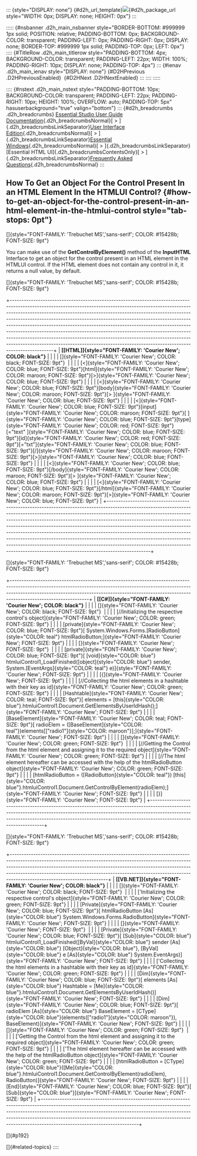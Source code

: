 ::: {style="DISPLAY: none"}
[](ms-xhelp:///?Id=d2h_url_template){#d2h_url_template}![](!package_url!){#d2h_package_url style="WIDTH: 0px; DISPLAY: none; HEIGHT: 0px"}
:::

::::: {#nsbanner .d2h_main_nsbanner style="BORDER-BOTTOM: #999999 1px solid; POSITION: relative; PADDING-BOTTOM: 0px; BACKGROUND-COLOR: transparent; PADDING-LEFT: 0px; PADDING-RIGHT: 0px; DISPLAY: none; BORDER-TOP: #999999 1px solid; PADDING-TOP: 0px; LEFT: 0px"}
:::: {#TitleRow .d2h_main_titlerow style="PADDING-BOTTOM: 4px; BACKGROUND-COLOR: transparent; PADDING-LEFT: 22px; WIDTH: 100%; PADDING-RIGHT: 10px; DISPLAY: none; PADDING-TOP: 4px"}
::: {#ienav .d2h_main_ienav style="DISPLAY: none"}
[](ms-xhelp:///?Id=893b0266-f493-4b0b-b6cd-3efa2bfeb04b){#D2HPrevious .D2HPreviousEnabled}  [](ms-xhelp:///?Id=eca7b99d-4832-4283-acea-ae2c3cfb684d){#D2HNext .D2HNextEnabled}
:::
::::
:::::

:::: {#nstext .d2h_main_nstext style="PADDING-BOTTOM: 10px; BACKGROUND-COLOR: transparent; PADDING-LEFT: 22px; PADDING-RIGHT: 10px; HEIGHT: 100%; OVERFLOW: auto; PADDING-TOP: 5px" hasuserbackground="true" valign="bottom"}
::: {#d2h_breadcrumbs .d2h_breadcrumbs}
[Essential Studio User Guide Documentation](ms-xhelp:///?Id=12457748-09e3-4d74-a240-8e049cedf030){.d2h_breadcrumbsNormal}[ \> ]{.d2h_breadcrumbsLinkSeparator}[User Interface Edition](ms-xhelp:///?Id=c29296b7-531c-413b-a0ec-488ca1f7f669){.d2h_breadcrumbsNormal}[ \> ]{.d2h_breadcrumbsLinkSeparator}[Essential Windows](ms-xhelp:///?Id=e60759d8-47a4-4570-9d7a-16a68d63f2ea){.d2h_breadcrumbsNormal}[ \> ]{.d2h_breadcrumbsLinkSeparator}[Essential HTML UI]{.d2h_breadcrumbsContentsOnly}[ \> ]{.d2h_breadcrumbsLinkSeparator}[Frequently Asked Questions](ms-xhelp:///?Id=b0073742-0104-4e22-98f6-d02b331726be){.d2h_breadcrumbsNormal}
:::

## How To Get an Object For the Control Present In an HTML Element In the HTMLUI Control? {#how-to-get-an-object-for-the-control-present-in-an-html-element-in-the-htmlui-control style="tab-stops: 0pt"}

[]{style="FONT-FAMILY: 'Trebuchet MS','sans-serif'; COLOR: #15428b; FONT-SIZE: 9pt"} 

You can make use of the **GetControlByElement()** method of the **InputHTML** Interface to get an object for the control present in an HTML element in the HTMLUI control. If the HTML element does not contain any control in it, it returns a null value, by default.

[]{style="FONT-FAMILY: 'Trebuchet MS','sans-serif'; COLOR: #15428b; FONT-SIZE: 9pt"} 

+------------------------------------------------------------------------------------------------------------------------------------------------------------------------------------------------------------------------------------------------------------------------------------------------------------------------------------------------------------------------------------------------------------------------------------------------------------------------------------------------------------------------------------------------------------------------------------------------------------------------------------------------------------------+
| **[\[HTML\]]{style="FONT-FAMILY: 'Courier New'; COLOR: black"}**                                                                                                                                                                                                                                                                                                                                                                                                                                                                                                                                                                                                 |
|                                                                                                                                                                                                                                                                                                                                                                                                                                                                                                                                                                                                                                                                  |
| []{style="FONT-FAMILY: 'Courier New'; COLOR: black; FONT-SIZE: 9pt"}                                                                                                                                                                                                                                                                                                                                                                                                                                                                                                                                                                                             |
|                                                                                                                                                                                                                                                                                                                                                                                                                                                                                                                                                                                                                                                                  |
| [\<]{style="FONT-FAMILY: 'Courier New'; COLOR: blue; FONT-SIZE: 9pt"}[html]{style="FONT-FAMILY: 'Courier New'; COLOR: maroon; FONT-SIZE: 9pt"}[\>]{style="FONT-FAMILY: 'Courier New'; COLOR: blue; FONT-SIZE: 9pt"}                                                                                                                                                                                                                                                                                                                                                                                                                                              |
|                                                                                                                                                                                                                                                                                                                                                                                                                                                                                                                                                                                                                                                                  |
| [\<]{style="FONT-FAMILY: 'Courier New'; COLOR: blue; FONT-SIZE: 9pt"}[body]{style="FONT-FAMILY: 'Courier New'; COLOR: maroon; FONT-SIZE: 9pt"}[\> ]{style="FONT-FAMILY: 'Courier New'; COLOR: blue; FONT-SIZE: 9pt"}                                                                                                                                                                                                                                                                                                                                                                                                                                             |
|                                                                                                                                                                                                                                                                                                                                                                                                                                                                                                                                                                                                                                                                  |
| [\<]{style="FONT-FAMILY: 'Courier New'; COLOR: blue; FONT-SIZE: 9pt"}[input]{style="FONT-FAMILY: 'Courier New'; COLOR: maroon; FONT-SIZE: 9pt"}[ ]{style="FONT-FAMILY: 'Courier New'; COLOR: blue; FONT-SIZE: 9pt"}[type]{style="FONT-FAMILY: 'Courier New'; COLOR: red; FONT-SIZE: 9pt"}[=\"text\" ]{style="FONT-FAMILY: 'Courier New'; COLOR: blue; FONT-SIZE: 9pt"}[id]{style="FONT-FAMILY: 'Courier New'; COLOR: red; FONT-SIZE: 9pt"}[=\"txt\"]{style="FONT-FAMILY: 'Courier New'; COLOR: blue; FONT-SIZE: 9pt"}[/]{style="FONT-FAMILY: 'Courier New'; COLOR: maroon; FONT-SIZE: 9pt"}[\>]{style="FONT-FAMILY: 'Courier New'; COLOR: blue; FONT-SIZE: 9pt"} |
|                                                                                                                                                                                                                                                                                                                                                                                                                                                                                                                                                                                                                                                                  |
| [\<]{style="FONT-FAMILY: 'Courier New'; COLOR: blue; FONT-SIZE: 9pt"}[/body]{style="FONT-FAMILY: 'Courier New'; COLOR: maroon; FONT-SIZE: 9pt"}[\> ]{style="FONT-FAMILY: 'Courier New'; COLOR: blue; FONT-SIZE: 9pt"}                                                                                                                                                                                                                                                                                                                                                                                                                                            |
|                                                                                                                                                                                                                                                                                                                                                                                                                                                                                                                                                                                                                                                                  |
| [\<]{style="FONT-FAMILY: 'Courier New'; COLOR: blue; FONT-SIZE: 9pt"}[/html]{style="FONT-FAMILY: 'Courier New'; COLOR: maroon; FONT-SIZE: 9pt"}[\>]{style="FONT-FAMILY: 'Courier New'; COLOR: blue; FONT-SIZE: 9pt"}                                                                                                                                                                                                                                                                                                                                                                                                                                             |
+------------------------------------------------------------------------------------------------------------------------------------------------------------------------------------------------------------------------------------------------------------------------------------------------------------------------------------------------------------------------------------------------------------------------------------------------------------------------------------------------------------------------------------------------------------------------------------------------------------------------------------------------------------------+

[]{style="FONT-FAMILY: 'Trebuchet MS','sans-serif'; COLOR: #15428b; FONT-SIZE: 9pt"} 

+---------------------------------------------------------------------------------------------------------------------------------------------------------------------------------------------------------------------------------------------------------------------------+
| **[\[C#\]]{style="FONT-FAMILY: 'Courier New'; COLOR: black"}**                                                                                                                                                                                                            |
|                                                                                                                                                                                                                                                                           |
| []{style="FONT-FAMILY: 'Courier New'; COLOR: black; FONT-SIZE: 9pt"}                                                                                                                                                                                                      |
|                                                                                                                                                                                                                                                                           |
| [//Initializing the respective control\'s object]{style="FONT-FAMILY: 'Courier New'; COLOR: green; FONT-SIZE: 9pt"}                                                                                                                                                       |
|                                                                                                                                                                                                                                                                           |
| [private]{style="FONT-FAMILY: 'Courier New'; COLOR: blue; FONT-SIZE: 9pt"}[ System.Windows.Forms.[RadioButton]{style="COLOR: teal"} htmlRadioButton;]{style="FONT-FAMILY: 'Courier New'; FONT-SIZE: 9pt"}                                                                 |
|                                                                                                                                                                                                                                                                           |
| []{style="FONT-FAMILY: 'Courier New'; FONT-SIZE: 9pt"}                                                                                                                                                                                                                    |
|                                                                                                                                                                                                                                                                           |
| [private]{style="FONT-FAMILY: 'Courier New'; COLOR: blue; FONT-SIZE: 9pt"}[ [void]{style="COLOR: blue"} htmluiControl1_LoadFinished([object]{style="COLOR: blue"} sender, System.[EventArgs]{style="COLOR: teal"} e)]{style="FONT-FAMILY: 'Courier New'; FONT-SIZE: 9pt"} |
|                                                                                                                                                                                                                                                                           |
| [{]{style="FONT-FAMILY: 'Courier New'; FONT-SIZE: 9pt"}                                                                                                                                                                                                                   |
|                                                                                                                                                                                                                                                                           |
| [//Collecting the html elements in a hashtable with their key as id]{style="FONT-FAMILY: 'Courier New'; COLOR: green; FONT-SIZE: 9pt"}                                                                                                                                    |
|                                                                                                                                                                                                                                                                           |
| [Hashtable]{style="FONT-FAMILY: 'Courier New'; COLOR: teal; FONT-SIZE: 9pt"}[ elements = [this]{style="COLOR: blue"}.htmluiControl1.Document.GetElementsByUserIdHash();]{style="FONT-FAMILY: 'Courier New'; FONT-SIZE: 9pt"}                                              |
|                                                                                                                                                                                                                                                                           |
| [BaseElement]{style="FONT-FAMILY: 'Courier New'; COLOR: teal; FONT-SIZE: 9pt"}[ radioElem = ([BaseElement]{style="COLOR: teal"})elements\[[\"radio1\"]{style="COLOR: maroon"}\];]{style="FONT-FAMILY: 'Courier New'; FONT-SIZE: 9pt"}                                     |
|                                                                                                                                                                                                                                                                           |
| []{style="FONT-FAMILY: 'Courier New'; COLOR: green; FONT-SIZE: 9pt"}                                                                                                                                                                                                      |
|                                                                                                                                                                                                                                                                           |
| [//Getting the Control from the html element and assigning it to the required object]{style="FONT-FAMILY: 'Courier New'; COLOR: green; FONT-SIZE: 9pt"}                                                                                                                   |
|                                                                                                                                                                                                                                                                           |
| [//The html element hereafter can be accessed with the help of the htmlRadioButton object]{style="FONT-FAMILY: 'Courier New'; COLOR: green; FONT-SIZE: 9pt"}                                                                                                              |
|                                                                                                                                                                                                                                                                           |
| [htmlRadioButton = ([RadioButton]{style="COLOR: teal"}) [this]{style="COLOR: blue"}.htmluiControl1.Document.GetControlByElement(radioElem);]{style="FONT-FAMILY: 'Courier New'; FONT-SIZE: 9pt"}                                                                          |
|                                                                                                                                                                                                                                                                           |
| [}]{style="FONT-FAMILY: 'Courier New'; FONT-SIZE: 9pt"}                                                                                                                                                                                                                   |
+---------------------------------------------------------------------------------------------------------------------------------------------------------------------------------------------------------------------------------------------------------------------------+

[]{style="FONT-FAMILY: 'Trebuchet MS','sans-serif'; COLOR: #15428b; FONT-SIZE: 9pt"} 

+-----------------------------------------------------------------------------------------------------------------------------------------------------------------------------------------------------------------------------------------------------------------------------------------------------------------------------------------------------------------+
| **[\[VB.NET\]]{style="FONT-FAMILY: 'Courier New'; COLOR: black"}**                                                                                                                                                                                                                                                                                              |
|                                                                                                                                                                                                                                                                                                                                                                 |
| []{style="FONT-FAMILY: 'Courier New'; COLOR: black; FONT-SIZE: 9pt"}                                                                                                                                                                                                                                                                                            |
|                                                                                                                                                                                                                                                                                                                                                                 |
| [\'Initializing the respective control\'s object]{style="FONT-FAMILY: 'Courier New'; COLOR: green; FONT-SIZE: 9pt"}                                                                                                                                                                                                                                             |
|                                                                                                                                                                                                                                                                                                                                                                 |
| [Private]{style="FONT-FAMILY: 'Courier New'; COLOR: blue; FONT-SIZE: 9pt"}[ htmlRadioButton [As]{style="COLOR: blue"} System.Windows.Forms.RadioButton]{style="FONT-FAMILY: 'Courier New'; FONT-SIZE: 9pt"}                                                                                                                                                     |
|                                                                                                                                                                                                                                                                                                                                                                 |
| []{style="FONT-FAMILY: 'Courier New'; FONT-SIZE: 9pt"}                                                                                                                                                                                                                                                                                                          |
|                                                                                                                                                                                                                                                                                                                                                                 |
| [Private]{style="FONT-FAMILY: 'Courier New'; COLOR: blue; FONT-SIZE: 9pt"}[ [Sub]{style="COLOR: blue"} htmluiControl1_LoadFinished([ByVal]{style="COLOR: blue"} sender [As]{style="COLOR: blue"} [Object]{style="COLOR: blue"}, [ByVal]{style="COLOR: blue"} e [As]{style="COLOR: blue"} System.EventArgs)]{style="FONT-FAMILY: 'Courier New'; FONT-SIZE: 9pt"} |
|                                                                                                                                                                                                                                                                                                                                                                 |
| [\'Collecting the html elements in a hashtable with their key as id]{style="FONT-FAMILY: 'Courier New'; COLOR: green; FONT-SIZE: 9pt"}                                                                                                                                                                                                                          |
|                                                                                                                                                                                                                                                                                                                                                                 |
| [Dim]{style="FONT-FAMILY: 'Courier New'; COLOR: blue; FONT-SIZE: 9pt"}[ elements [As]{style="COLOR: blue"} Hashtable = [Me]{style="COLOR: blue"}.htmluiControl1.Document.GetElementsByUserIdHash()]{style="FONT-FAMILY: 'Courier New'; FONT-SIZE: 9pt"}                                                                                                         |
|                                                                                                                                                                                                                                                                                                                                                                 |
| [Dim]{style="FONT-FAMILY: 'Courier New'; COLOR: blue; FONT-SIZE: 9pt"}[ radioElem [As]{style="COLOR: blue"} BaseElement = [CType]{style="COLOR: blue"}(elements([\"radio1\"]{style="COLOR: maroon"}), BaseElement)]{style="FONT-FAMILY: 'Courier New'; FONT-SIZE: 9pt"}                                                                                         |
|                                                                                                                                                                                                                                                                                                                                                                 |
| []{style="FONT-FAMILY: 'Courier New'; COLOR: green; FONT-SIZE: 9pt"}                                                                                                                                                                                                                                                                                            |
|                                                                                                                                                                                                                                                                                                                                                                 |
| [\'Getting the Control from the html element and assigning it to the required object]{style="FONT-FAMILY: 'Courier New'; COLOR: green; FONT-SIZE: 9pt"}                                                                                                                                                                                                         |
|                                                                                                                                                                                                                                                                                                                                                                 |
| [\'The html element hereafter can be accessed with the help of the htmlRadioButton object]{style="FONT-FAMILY: 'Courier New'; COLOR: green; FONT-SIZE: 9pt"}                                                                                                                                                                                                    |
|                                                                                                                                                                                                                                                                                                                                                                 |
| [htmlRadioButton = [CType]{style="COLOR: blue"}([Me]{style="COLOR: blue"}.htmluiControl1.Document.GetControlByElement(radioElem), RadioButton)]{style="FONT-FAMILY: 'Courier New'; FONT-SIZE: 9pt"}                                                                                                                                                             |
|                                                                                                                                                                                                                                                                                                                                                                 |
| [End]{style="FONT-FAMILY: 'Courier New'; COLOR: blue; FONT-SIZE: 9pt"}[ [Sub]{style="COLOR: blue"}]{style="FONT-FAMILY: 'Courier New'; FONT-SIZE: 9pt"}                                                                                                                                                                                                         |
+-----------------------------------------------------------------------------------------------------------------------------------------------------------------------------------------------------------------------------------------------------------------------------------------------------------------------------------------------------------------+

[]{#p192} 

[]{#related-topics}
::::
